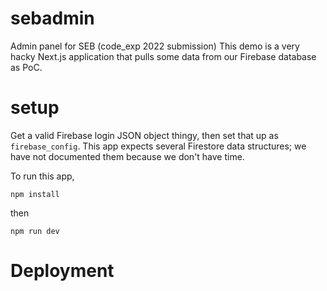 # sebadmin
Admin panel for SEB (code_exp 2022 submission)
This demo is a very hacky Next.js application that pulls some data from our Firebase database as PoC.

# setup
Get a valid Firebase login JSON object thingy, then set that up as `firebase_config`.
This app expects several Firestore data structures; we have not documented them because we don't have time.

To run this app, 

```npm install```

then 

```npm run dev```

# Deployment 


